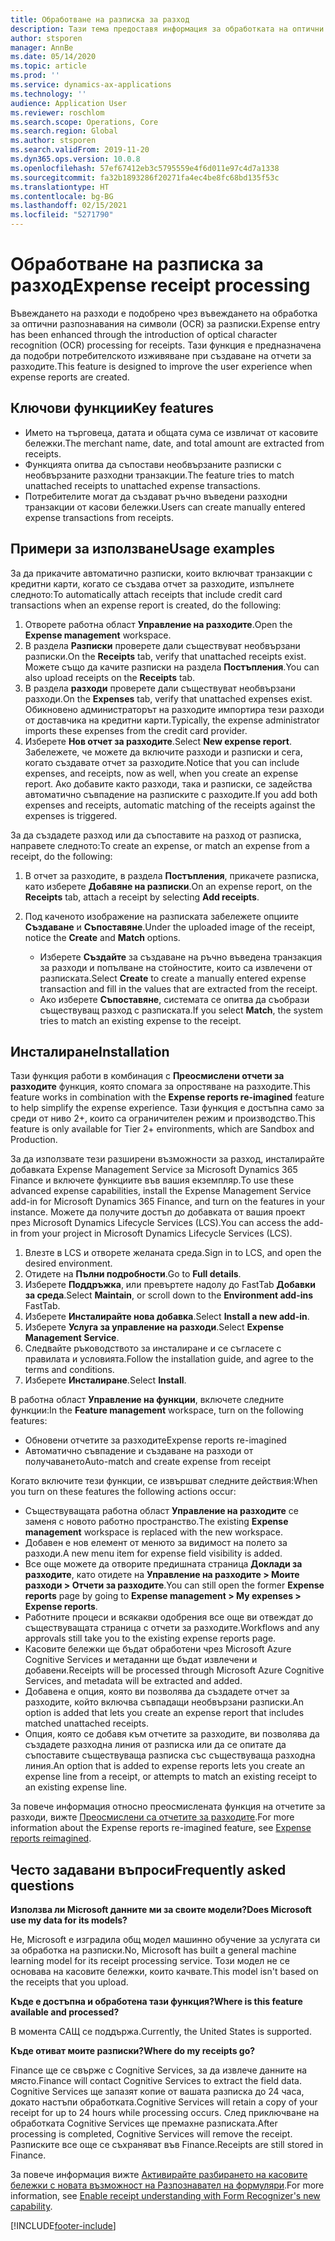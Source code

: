 ```yaml
---
title: Обработване на разписка за разход
description: Тази тема предоставя информация за обработката на оптични разпознавания на символи (OCR) за разписки. Тази функция е предназначена да подобри потребителското изживяване при създаване на отчети за разходите в Microsoft Dynamics 365 Finance.
author: stsporen
manager: AnnBe
ms.date: 05/14/2020
ms.topic: article
ms.prod: ''
ms.service: dynamics-ax-applications
ms.technology: ''
audience: Application User
ms.reviewer: roschlom
ms.search.scope: Operations, Core
ms.search.region: Global
ms.author: stsporen
ms.search.validFrom: 2019-11-20
ms.dyn365.ops.version: 10.0.8
ms.openlocfilehash: 57ef67412eb3c5795559e4f6d011e97c4d7a1338
ms.sourcegitcommit: fa32b1893286f20271fa4ec4be8fc68bd135f53c
ms.translationtype: HT
ms.contentlocale: bg-BG
ms.lasthandoff: 02/15/2021
ms.locfileid: "5271790"
---
```

# <a name="expense-receipt-processing"></a><span data-ttu-id="76fc3-104">Обработване на разписка за разход</span><span class="sxs-lookup"><span data-stu-id="76fc3-104">Expense receipt processing</span></span>

<span data-ttu-id="76fc3-105">Въвеждането на разходи е подобрено чрез въвеждането на обработка за оптични разпознавания на символи (OCR) за разписки.</span><span class="sxs-lookup"><span data-stu-id="76fc3-105">Expense entry has been enhanced through the introduction of optical character recognition (OCR) processing for receipts.</span></span> <span data-ttu-id="76fc3-106">Тази функция е предназначена да подобри потребителското изживяване при създаване на отчети за разходите.</span><span class="sxs-lookup"><span data-stu-id="76fc3-106">This feature is designed to improve the user experience when expense reports are created.</span></span>

## <a name="key-features"></a><span data-ttu-id="76fc3-107">Ключови функции</span><span class="sxs-lookup"><span data-stu-id="76fc3-107">Key features</span></span>

- <span data-ttu-id="76fc3-108">Името на търговеца, датата и общата сума се извличат от касовите бележки.</span><span class="sxs-lookup"><span data-stu-id="76fc3-108">The merchant name, date, and total amount are extracted from receipts.</span></span>
- <span data-ttu-id="76fc3-109">Функцията опитва да съпостави необвързаните разписки с необвързаните разходни транзакции.</span><span class="sxs-lookup"><span data-stu-id="76fc3-109">The feature tries to match unattached receipts to unattached expense transactions.</span></span>
- <span data-ttu-id="76fc3-110">Потребителите могат да създават ръчно въведени разходни транзакции от касови бележки.</span><span class="sxs-lookup"><span data-stu-id="76fc3-110">Users can create manually entered expense transactions from receipts.</span></span>

## <a name="usage-examples"></a><span data-ttu-id="76fc3-111">Примери за използване</span><span class="sxs-lookup"><span data-stu-id="76fc3-111">Usage examples</span></span>

<span data-ttu-id="76fc3-112">За да прикачите автоматично разписки, които включват транзакции с кредитни карти, когато се създава отчет за разходите, изпълнете следното:</span><span class="sxs-lookup"><span data-stu-id="76fc3-112">To automatically attach receipts that include credit card transactions when an expense report is created, do the following:</span></span>

  1. <span data-ttu-id="76fc3-113">Отворете работна област **Управление на разходите**.</span><span class="sxs-lookup"><span data-stu-id="76fc3-113">Open the **Expense management** workspace.</span></span>
  2. <span data-ttu-id="76fc3-114">В раздела **Разписки** проверете дали съществуват необвързани разписки.</span><span class="sxs-lookup"><span data-stu-id="76fc3-114">On the **Receipts** tab, verify that unattached receipts exist.</span></span> <span data-ttu-id="76fc3-115">Можете също да качите разписки на раздела **Постъпления**.</span><span class="sxs-lookup"><span data-stu-id="76fc3-115">You can also upload receipts on the **Receipts** tab.</span></span>
  3. <span data-ttu-id="76fc3-116">В раздела **разходи** проверете дали съществуват необвързани разходи.</span><span class="sxs-lookup"><span data-stu-id="76fc3-116">On the **Expenses** tab, verify that unattached expenses exist.</span></span> <span data-ttu-id="76fc3-117">Обикновено администраторът на разходите импортира тези разходи от доставчика на кредитни карти.</span><span class="sxs-lookup"><span data-stu-id="76fc3-117">Typically, the expense administrator imports these expenses from the credit card provider.</span></span>
  4. <span data-ttu-id="76fc3-118">Изберете **Нов отчет за разходите**.</span><span class="sxs-lookup"><span data-stu-id="76fc3-118">Select **New expense report**.</span></span> <span data-ttu-id="76fc3-119">Забележете, че можете да включите разходи и разписки и сега, когато създавате отчет за разходите.</span><span class="sxs-lookup"><span data-stu-id="76fc3-119">Notice that you can include expenses, and receipts, now as well, when you create an expense report.</span></span> <span data-ttu-id="76fc3-120">Ако добавите както разходи, така и разписки, се задейства автоматично съвпадение на разписките с разходите.</span><span class="sxs-lookup"><span data-stu-id="76fc3-120">If you add both expenses and receipts, automatic matching of the receipts against the expenses is triggered.</span></span>

<span data-ttu-id="76fc3-121">За да създадете разход или да съпоставите на разход от разписка, направете следното:</span><span class="sxs-lookup"><span data-stu-id="76fc3-121">To create an expense, or match an expense from a receipt, do the following:</span></span>

  1. <span data-ttu-id="76fc3-122">В отчет за разходите, в раздела **Постъпления**, прикачете разписка, като изберете **Добавяне на разписки**.</span><span class="sxs-lookup"><span data-stu-id="76fc3-122">On an expense report, on the **Receipts** tab, attach a receipt by selecting **Add receipts**.</span></span>
  2. <span data-ttu-id="76fc3-123">Под каченото изображение на разписката забележете опциите **Създаване** и **Съпоставяне**.</span><span class="sxs-lookup"><span data-stu-id="76fc3-123">Under the uploaded image of the receipt, notice the **Create** and **Match** options.</span></span>

      - <span data-ttu-id="76fc3-124">Изберете **Създайте** за създаване на ръчно въведена транзакция за разходи и попълване на стойностите, които са извлечени от разписката.</span><span class="sxs-lookup"><span data-stu-id="76fc3-124">Select **Create** to create a manually entered expense transaction and fill in the values that are extracted from the receipt.</span></span>
      - <span data-ttu-id="76fc3-125">Ако изберете **Съпоставяне**, системата се опитва да съобрази съществуващ разход с разписката.</span><span class="sxs-lookup"><span data-stu-id="76fc3-125">If you select **Match**, the system tries to match an existing expense to the receipt.</span></span>

## <a name="installation"></a><span data-ttu-id="76fc3-126">Инсталиране</span><span class="sxs-lookup"><span data-stu-id="76fc3-126">Installation</span></span>

<span data-ttu-id="76fc3-127">Тази функция работи в комбинация с **Преосмислени отчети за разходите** функция, която спомага за опростяване на разходите.</span><span class="sxs-lookup"><span data-stu-id="76fc3-127">This feature works in combination with the **Expense reports re-imagined** feature to help simplify the expense experience.</span></span> <span data-ttu-id="76fc3-128">Тази функция е достъпна само за среди от ниво 2+, които са ограничителен режим и производство.</span><span class="sxs-lookup"><span data-stu-id="76fc3-128">This feature is only available for Tier 2+ environments, which are Sandbox and Production.</span></span>

<span data-ttu-id="76fc3-129">За да използвате тези разширени възможности за разход, инсталирайте добавката Expense Management Service за Microsoft Dynamics 365 Finance и включете функциите във вашия екземпляр.</span><span class="sxs-lookup"><span data-stu-id="76fc3-129">To use these advanced expense capabilities, install the Expense Management Service add-in for Microsoft Dynamics 365 Finance, and turn on the features in your instance.</span></span> <span data-ttu-id="76fc3-130">Можете да получите достъп до добавката от вашия проект през Microsoft Dynamics Lifecycle Services (LCS).</span><span class="sxs-lookup"><span data-stu-id="76fc3-130">You can access the add-in from your project in Microsoft Dynamics Lifecycle Services (LCS).</span></span>

1. <span data-ttu-id="76fc3-131">Влезте в LCS и отворете желаната среда.</span><span class="sxs-lookup"><span data-stu-id="76fc3-131">Sign in to LCS, and open the desired environment.</span></span>
2. <span data-ttu-id="76fc3-132">Отидете на **Пълни подробности**.</span><span class="sxs-lookup"><span data-stu-id="76fc3-132">Go to **Full details**.</span></span>
3. <span data-ttu-id="76fc3-133">Изберете **Поддръжка**, или превъртете надолу до FastTab **Добавки за среда**.</span><span class="sxs-lookup"><span data-stu-id="76fc3-133">Select **Maintain**, or scroll down to the **Environment add-ins** FastTab.</span></span>
4. <span data-ttu-id="76fc3-134">Изберете **Инсталирайте нова добавка**.</span><span class="sxs-lookup"><span data-stu-id="76fc3-134">Select **Install a new add-in**.</span></span>
5. <span data-ttu-id="76fc3-135">Изберете **Услуга за управление на разходи**.</span><span class="sxs-lookup"><span data-stu-id="76fc3-135">Select **Expense Management Service**.</span></span>
6. <span data-ttu-id="76fc3-136">Следвайте ръководството за инсталиране и се съгласете с правилата и условията.</span><span class="sxs-lookup"><span data-stu-id="76fc3-136">Follow the installation guide, and agree to the terms and conditions.</span></span>
7. <span data-ttu-id="76fc3-137">Изберете **Инсталиране**.</span><span class="sxs-lookup"><span data-stu-id="76fc3-137">Select **Install**.</span></span>

<span data-ttu-id="76fc3-138">В работна област **Управление на функции**, включете следните функции:</span><span class="sxs-lookup"><span data-stu-id="76fc3-138">In the **Feature management** workspace, turn on the following features:</span></span>

- <span data-ttu-id="76fc3-139">Обновени отчетите за разходите</span><span class="sxs-lookup"><span data-stu-id="76fc3-139">Expense reports re-imagined</span></span>
- <span data-ttu-id="76fc3-140">Автоматично съвпадение и създаване на разходи от получаването</span><span class="sxs-lookup"><span data-stu-id="76fc3-140">Auto-match and create expense from receipt</span></span>

<span data-ttu-id="76fc3-141">Когато включите тези функции, се извършват следните действия:</span><span class="sxs-lookup"><span data-stu-id="76fc3-141">When you turn on these features the following actions occur:</span></span>

- <span data-ttu-id="76fc3-142">Съществуващата работна област **Управление на разходите** се заменя с новото работно пространство.</span><span class="sxs-lookup"><span data-stu-id="76fc3-142">The existing **Expense management** workspace is replaced with the new workspace.</span></span>
- <span data-ttu-id="76fc3-143">Добавен е нов елемент от менюто за видимост на полето за разходи.</span><span class="sxs-lookup"><span data-stu-id="76fc3-143">A new menu item for expense field visibility is added.</span></span>
- <span data-ttu-id="76fc3-144">Все още можете да отворите предишната страница **Доклади за разходите**, като отидете на **Управление на разходите > Моите разходи > Отчети за разходите**.</span><span class="sxs-lookup"><span data-stu-id="76fc3-144">You can still open the former **Expense reports** page by going to **Expense management > My expenses > Expense reports**.</span></span>
- <span data-ttu-id="76fc3-145">Работните процеси и всякакви одобрения все още ви отвеждат до съществуващата страница с отчети за разходите.</span><span class="sxs-lookup"><span data-stu-id="76fc3-145">Workflows and any approvals still take you to the existing expense reports page.</span></span>
- <span data-ttu-id="76fc3-146">Касовите бележки ще бъдат обработени чрез Microsoft Azure Cognitive Services и метаданни ще бъдат извлечени и добавени.</span><span class="sxs-lookup"><span data-stu-id="76fc3-146">Receipts will be processed through Microsoft Azure Cognitive Services, and metadata will be extracted and added.</span></span>
- <span data-ttu-id="76fc3-147">Добавена е опция, която ви позволява да създадете отчет за разходите, който включва съвпадащи необвързани разписки.</span><span class="sxs-lookup"><span data-stu-id="76fc3-147">An option is added that lets you create an expense report that includes matched unattached receipts.</span></span>
- <span data-ttu-id="76fc3-148">Опция, която се добавя към отчетите за разходите, ви позволява да създадете разходна линия от разписка или да се опитате да съпоставите съществуваща разписка със съществуваща разходна линия.</span><span class="sxs-lookup"><span data-stu-id="76fc3-148">An option that is added to expense reports lets you create an expense line from a receipt, or attempts to match an existing receipt to an existing expense line.</span></span>

<span data-ttu-id="76fc3-149">За повече информация относно преосмислената функция на отчетите за разходи, вижте [Преосмислени са отчетите за разходите](ExpenseWorkspaceNew.md).</span><span class="sxs-lookup"><span data-stu-id="76fc3-149">For more information about the Expense reports re-imagined feature, see [Expense reports reimagined](ExpenseWorkspaceNew.md).</span></span>

## <a name="frequently-asked-questions"></a><span data-ttu-id="76fc3-150">Често задавани въпроси</span><span class="sxs-lookup"><span data-stu-id="76fc3-150">Frequently asked questions</span></span>

<span data-ttu-id="76fc3-151">**Използва ли Microsoft данните ми за своите модели?**</span><span class="sxs-lookup"><span data-stu-id="76fc3-151">**Does Microsoft use my data for its models?**</span></span>

<span data-ttu-id="76fc3-152">Не, Microsoft е изградила общ модел машинно обучение за услугата си за обработка на разписки.</span><span class="sxs-lookup"><span data-stu-id="76fc3-152">No, Microsoft has built a general machine learning model for its receipt processing service.</span></span> <span data-ttu-id="76fc3-153">Този модел не се основава на касовите бележки, които качвате.</span><span class="sxs-lookup"><span data-stu-id="76fc3-153">This model isn't based on the receipts that you upload.</span></span>

<span data-ttu-id="76fc3-154">**Къде е достъпна и обработена тази функция?**</span><span class="sxs-lookup"><span data-stu-id="76fc3-154">**Where is this feature available and processed?**</span></span>

<span data-ttu-id="76fc3-155">В момента САЩ се поддържа.</span><span class="sxs-lookup"><span data-stu-id="76fc3-155">Currently, the United States is supported.</span></span>

<span data-ttu-id="76fc3-156">**Къде отиват моите разписки?**</span><span class="sxs-lookup"><span data-stu-id="76fc3-156">**Where do my receipts go?**</span></span>

<span data-ttu-id="76fc3-157">Finance ще се свърже с Cognitive Services, за да извлече данните на място.</span><span class="sxs-lookup"><span data-stu-id="76fc3-157">Finance will contact Cognitive Services to extract the field data.</span></span> <span data-ttu-id="76fc3-158">Cognitive Services ще запазят копие от вашата разписка до 24 часа, докато настъпи обработката.</span><span class="sxs-lookup"><span data-stu-id="76fc3-158">Cognitive Services will retain a copy of your receipt for up to 24 hours while processing occurs.</span></span> <span data-ttu-id="76fc3-159">След приключване на обработката Cognitive Services ще премахне разписката.</span><span class="sxs-lookup"><span data-stu-id="76fc3-159">After processing is completed, Cognitive Services will remove the receipt.</span></span> <span data-ttu-id="76fc3-160">Разписките все още се съхраняват във Finance.</span><span class="sxs-lookup"><span data-stu-id="76fc3-160">Receipts are still stored in Finance.</span></span>

<span data-ttu-id="76fc3-161">За повече информация вижте [Активирайте разбирането на касовите бележки с новата възможност на Разпознавател на формуляри](https://azure.microsoft.com/blog/enable-receipt-understanding-with-form-recognizer-s-new-capability/).</span><span class="sxs-lookup"><span data-stu-id="76fc3-161">For more information, see [Enable receipt understanding with Form Recognizer's new capability](https://azure.microsoft.com/blog/enable-receipt-understanding-with-form-recognizer-s-new-capability/).</span></span>


[!INCLUDE[footer-include](../includes/footer-banner.md)]